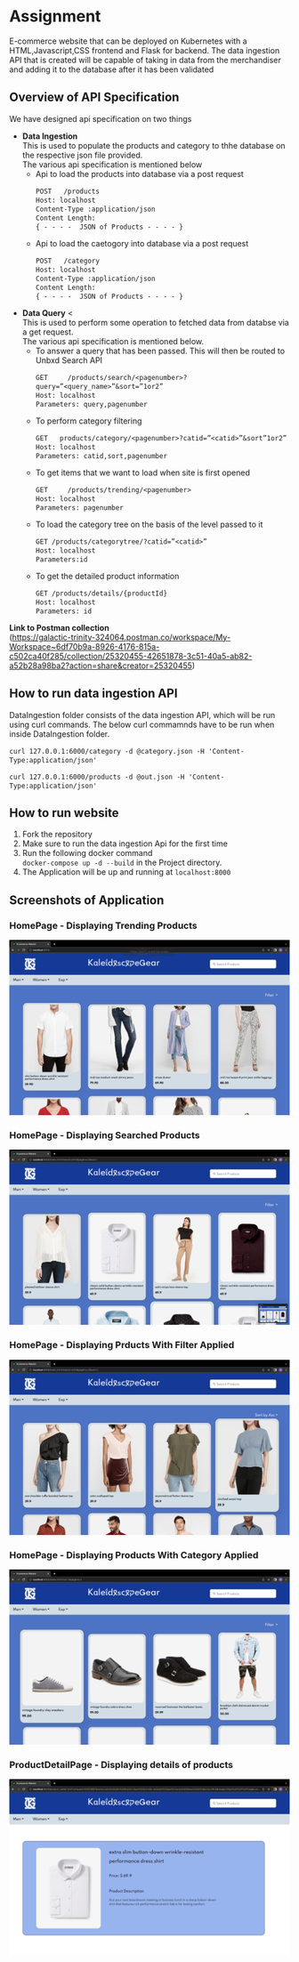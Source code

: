 # Assignment
E-commerce website that can be deployed on Kubernetes with a HTML,Javascript,CSS frontend and Flask for backend. 
The data ingestion API that is created will be capable of taking in data from the merchandiser and adding it to the 
database after it has been validated


## Overview of API Specification 
We have designed api specification on two things
- **Data Ingestion** <br>
   This is used to populate the products and category to thhe database on the respective json file provided.<br>
   The various api specification is mentioned below
   - Api to load the products into database via a post request
     ```
     POST   /products
     Host: localhost
     Content-Type :application/json
     Content Length: 
     { - - - -  JSON of Products - - - - }
     ```
   - Api to load the caetogory into database via a post request
      ```
      POST   /category
      Host: localhost
      Content-Type :application/json
      Content Length: 
      { - - - -  JSON of Products - - - - }
      ```
- **Data Query** <<br>
   This is used to perform some operation to fetched data from databse via a get request.<br>
   The various api specification is mentioned below.
   - To answer a query that has been passed. This will then be routed to Unbxd Search API
      ```
      GET     /products/search/<pagenumber>?query=”<query_name>”&sort=”1or2”
      Host: localhost
      Parameters: query,pagenumber
      ```
   - To perform category filtering
      ```
      GET   products/category/<pagenumber>?catid=”<catid>”&sort”1or2”
      Host: localhost
      Parameters: catid,sort,pagenumber
      ```
    - To get items that we want to load when site is first opened
      ```
      GET     /products/trending/<pagenumber>
      Host: localhost
      Parameters: pagenumber
      ```
    - To load the category tree on the basis of the level passed to it 
       ```
       GET /products/categorytree/?catid=”<catid>”
       Host: localhost
       Parameters:id
       ```
    - To get the detailed product information
        ```
        GET /products/details/{productId}
        Host: localhost
        Parameters: id
        ```
**Link to Postman collection** <br>
(https://galactic-trinity-324064.postman.co/workspace/My-Workspace~6df70b9a-8926-4176-815a-c502ca40f285/collection/25320455-42651878-3c51-40a5-ab82-a52b28a98ba2?action=share&creator=25320455)



## How to run data ingestion API
DataIngestion folder consists of the data ingestion API, which will be run using curl commands. The below curl commamnds have to be run when inside DataIngestion folder. 

  ```
  curl 127.0.0.1:6000/category -d @category.json -H 'Content-Type:application/json'
  ```
  
  ```
  curl 127.0.0.1:6000/products -d @out.json -H 'Content-Type:application/json'
  ```


## How to run website
1. Fork the repository
2. Make sure to run the data ingestion Api for the first time 
3. Run the following docker command <br> `docker-compose up -d --build` in the Project directory.
4. The Application will be up and running at `localhost:8000`



## Screenshots of Application

### HomePage - Displaying Trending Products
![HomePage - Displaying Trending Products](Project/Documentation/ProductPageTrending.png)

### HomePage - Displaying Searched Products
![HomePage - Displaying Searched Products](Project/Documentation/ProductPageSearch.png)

### HomePage - Displaying Prducts With Filter Applied
![HomePage - Displaying Prducts With Filter Applied](Project/Documentation/ProductPageWithFilterApplied.png)

### HomePage - Displaying Products With Category Applied
![HomePage - Displaying Products With Category Applied](Project/Documentation/ProductPageCategory.png)

### ProductDetailPage - Displaying details of products
![ProductDetailPage - Displaying details of products](Project/Documentation/ProductDetailPage.png)
